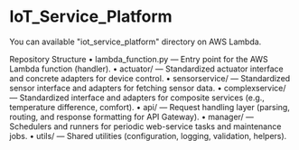 # IoT_Service_Platform

You can available "iot_service_platform" directory on AWS Lambda.

Repository Structure
	•	lambda_function.py — Entry point for the AWS Lambda function (handler).
	•	actuator/ — Standardized actuator interface and concrete adapters for device control.
	•	sensorservice/ — Standardized sensor interface and adapters for fetching sensor data.
	•	complexservice/ — Standardized interface and adapters for composite services (e.g., temperature difference, comfort).
	•	api/ — Request handling layer (parsing, routing, and response formatting for API Gateway).
	•	manager/ — Schedulers and runners for periodic web-service tasks and maintenance jobs.
	•	utils/ — Shared utilities (configuration, logging, validation, helpers).
